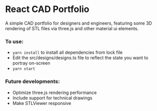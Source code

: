 # React CAD Portfolio

A simple CAD portfolio for designers and engineers, featuring some 3D rendering of STL files via three.js and other material ui elements.

### To use:
- `yarn install` to install all dependencies from lock file
- Edit the src/designs/designs.ts file to reflect the state you want to portray on-screen
- `yarn start`

### Future developments:
- Optimize three.js rendering performance
- Include support for technical drawings
- Make STLViewer responsive